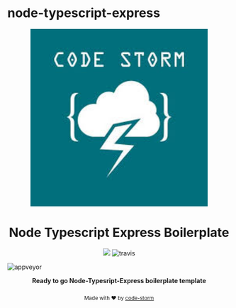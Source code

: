 # node-typescript-express

<p align="center">
  <img src="./code-storm-image.jpeg" alt="code-storm" width="400" />
</p>

<h1 align="center">Node Typescript Express Boilerplate</h1>

<p align="center">
  <img src="https://david-dm.org/code-storm/node-typescript-express.svg"/>
  
  <img src="https://api.travis-ci.org/code-storm/node-typescript-express.svg?branch=master" alt="travis" />

<img src="https://ci.appveyor.com/api/projects/status/49cm972vsgro9xwf?svg=true
" alt="appveyor" />
  
   
</p>

<p align="center">
  <b>Ready to go Node-Typesript-Express boilerplate template</b></br>
  </br>
  <sub>Made with ❤️ by <a href="https://github.com/code-storm">code-storm</a></sub>
</p>

<br />